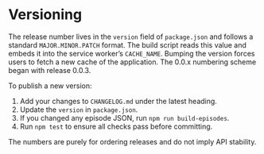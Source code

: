 # Versioning

The release number lives in the `version` field of `package.json` and follows a
standard `MAJOR.MINOR.PATCH` format. The build script reads this value and
embeds it into the service worker’s `CACHE_NAME`. Bumping the version forces
users to fetch a new cache of the application.
The 0.0.x numbering scheme began with release 0.0.3.

To publish a new version:

1. Add your changes to `CHANGELOG.md` under the latest heading.
2. Update the `version` in `package.json`.
3. If you changed any episode JSON, run `npm run build-episodes`.
4. Run `npm test` to ensure all checks pass before committing.

The numbers are purely for ordering releases and do not imply API stability.
